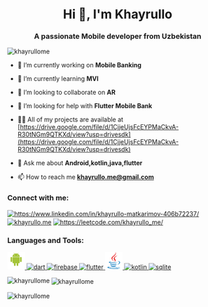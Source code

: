 <h1 align="center">Hi 👋, I'm Khayrullo</h1>
<h3 align="center">A passionate Mobile developer from Uzbekistan</h3>

<p align="left"> <img src="https://komarev.com/ghpvc/?username=khayrullome&label=Profile%20views&color=0e75b6&style=flat" alt="khayrullome" /> </p>

- 🔭 I’m currently working on **Mobile Banking**

- 🌱 I’m currently learning **MVI**

- 👯 I’m looking to collaborate on **AR**

- 🤝 I’m looking for help with **Flutter Mobile Bank**

- 👨‍💻 All of my projects are available at [https://drive.google.com/file/d/1CjjeUjsFcEYPMaCkvA-R30tNGm9QTKXd/view?usp=drivesdk](https://drive.google.com/file/d/1CjjeUjsFcEYPMaCkvA-R30tNGm9QTKXd/view?usp=drivesdk)

- 💬 Ask me about **Android,kotlin,java,flutter**

- 📫 How to reach me **khayrullo.me@gmail.com**

<h3 align="left">Connect with me:</h3>
<p align="left">
<a href="https://linkedin.com/in/https://www.linkedin.com/in/khayrullo-matkarimov-406b72237/" target="blank"><img align="center" src="https://raw.githubusercontent.com/rahuldkjain/github-profile-readme-generator/master/src/images/icons/Social/linked-in-alt.svg" alt="https://www.linkedin.com/in/khayrullo-matkarimov-406b72237/" height="30" width="40" /></a>
<a href="https://instagram.com/khayrullo.me" target="blank"><img align="center" src="https://raw.githubusercontent.com/rahuldkjain/github-profile-readme-generator/master/src/images/icons/Social/instagram.svg" alt="khayrullo.me" height="30" width="40" /></a>
<a href="https://www.leetcode.com/https://leetcode.com/khayrullo_me/" target="blank"><img align="center" src="https://raw.githubusercontent.com/rahuldkjain/github-profile-readme-generator/master/src/images/icons/Social/leet-code.svg" alt="https://leetcode.com/khayrullo_me/" height="30" width="40" /></a>
</p>

<h3 align="left">Languages and Tools:</h3>
<p align="left"> <a href="https://developer.android.com" target="_blank" rel="noreferrer"> <img src="https://raw.githubusercontent.com/devicons/devicon/master/icons/android/android-original-wordmark.svg" alt="android" width="40" height="40"/> </a> <a href="https://dart.dev" target="_blank" rel="noreferrer"> <img src="https://www.vectorlogo.zone/logos/dartlang/dartlang-icon.svg" alt="dart" width="40" height="40"/> </a> <a href="https://firebase.google.com/" target="_blank" rel="noreferrer"> <img src="https://www.vectorlogo.zone/logos/firebase/firebase-icon.svg" alt="firebase" width="40" height="40"/> </a> <a href="https://flutter.dev" target="_blank" rel="noreferrer"> <img src="https://www.vectorlogo.zone/logos/flutterio/flutterio-icon.svg" alt="flutter" width="40" height="40"/> </a> <a href="https://www.java.com" target="_blank" rel="noreferrer"> <img src="https://raw.githubusercontent.com/devicons/devicon/master/icons/java/java-original.svg" alt="java" width="40" height="40"/> </a> <a href="https://kotlinlang.org" target="_blank" rel="noreferrer"> <img src="https://www.vectorlogo.zone/logos/kotlinlang/kotlinlang-icon.svg" alt="kotlin" width="40" height="40"/> </a> <a href="https://www.sqlite.org/" target="_blank" rel="noreferrer"> <img src="https://www.vectorlogo.zone/logos/sqlite/sqlite-icon.svg" alt="sqlite" width="40" height="40"/> </a> </p>

<p><img align="left" src="https://github-readme-stats.vercel.app/api/top-langs?username=khayrullome&show_icons=true&locale=en&layout=compact" alt="khayrullome" /></p>

<p>&nbsp;<img align="center" src="https://github-readme-stats.vercel.app/api?username=khayrullome&show_icons=true&locale=en" alt="khayrullome" /></p>

<p><img align="center" src="https://github-readme-streak-stats.herokuapp.com/?user=khayrullome&" alt="khayrullome" /></p>

